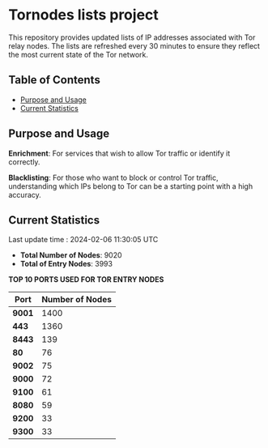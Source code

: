 # Tornodes lists project

This repository provides updated lists of IP addresses associated with Tor relay nodes. The lists are refreshed every 30 minutes to ensure they reflect the most current state of the Tor network.

## Table of Contents

- [Purpose and Usage](#purpose-and-usage)
- [Current Statistics](#current-statistics)


## Purpose and Usage

**Enrichment**: For services that wish to allow Tor traffic or identify it correctly.

**Blacklisting**: For those who want to block or control Tor traffic, understanding which IPs belong to Tor can be a starting point with a high accuracy.

## Current Statistics

Last update time : 2024-02-06 11:30:05 UTC

- **Total Number of Nodes**: 9020
- **Total of Entry Nodes**: 3993

**TOP 10 PORTS USED FOR TOR ENTRY NODES**

| **Port** | **Number of Nodes** |
|------|-----------------|
| **9001**   | 1400  |
| **443**   | 1360  |
| **8443**   | 139  |
| **80**   | 76  |
| **9002**   | 75  |
| **9000**   | 72  |
| **9100**   | 61  |
| **8080**   | 59  |
| **9200**   | 33  |
| **9300**   | 33  |

